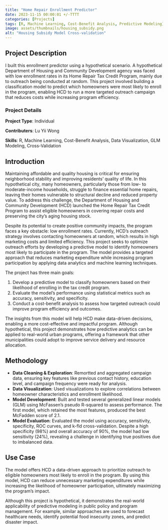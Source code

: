 ```yaml
---
title: "Home Repair Enrollment Predictor"
date: 2023-11-15 00:00:01 +/-TTTT
categories: [Projects]
tags: [R, Machine Learning, Cost-Benefit Analysis, Predictive Modeling]
image: assets/thumbnails/housing_subsidy.png 
alt: "Housing Subsidy Model Cross-validation" 
---
```


## Project Description
I built this enrollment predictor using a hypothetical scenario. A hypothetical Department of Housing and Community Development agency was faced with low enrollment rates in its Home Repair Tax Credit Program, mainly due to outreach being conducted at random. This project involved building a classification model to predict which homeowners were most likely to enroll in the program, enabling HCD to run a more targeted outreach campaign that reduces costs while increasing program efficiency.

### Project Details
**Project Type**: Individual

**Contributers**: Lu Yii Wong

**Skills**: R, Machine Learning, Cost-Benefit Analysis, Data Visualization, GLM Modeling, Cross-Validation

## Introduction
Maintaining affordable and quality housing is critical for ensuring neighborhood stability and improving residents’ quality of life. In this hypothetical city, many homeowners, particularly those from low- to moderate-income households, struggle to finance essential home repairs, leaving their homes vulnerable to structural decline and reduced property value. To address this challenge, the Department of Housing and Community Development (HCD) launched the Home Repair Tax Credit Program to assist eligible homeowners in covering repair costs and preserving the city’s aging housing stock.

Despite its potential to create positive community impacts, the program faces a key obstacle: low enrollment rates. Currently, HCD’s outreach strategy involves contacting homeowners at random, which results in high marketing costs and limited efficiency. This project seeks to optimize outreach efforts by developing a predictive model to identify homeowners most likely to participate in the program. The model provides a targeted approach that reduces marketing expenditure while increasing program participation by applying data analytics and machine learning techniques.

The project has three main goals:
1. Develop a predictive model to classify homeowners based on their likelihood of enrolling in the tax credit program.
2. Evaluate the model’s performance using statistical metrics such as accuracy, sensitivity, and specificity.
3. Conduct a cost-benefit analysis to assess how targeted outreach could improve program efficiency and outcomes.

The insights from this model will help HCD make data-driven decisions, enabling a more cost-effective and impactful program. Although hypothetical, this project demonstrates how predictive analytics can be applied to real-world urban programs, offering a framework that other municipalities could adopt to improve service delivery and resource allocation.

## Methodology

- **Data Cleaning & Exploration**: Remortted and aggregated campaign data, ensuring key features like previous contact history, education level, and campaign frequency were ready for analysis.
- **Data Visualization**: Used visualizations to explore correlations between homeowner characteristics and enrollment likelihood. 
- **Model Development**: Built and tested several generalized linear models (GLM) using McFassen’s pseudo R-squared to assess performance. The first model, which retained the most features, produced the best McFadden score of 2.1.
- **Model Evaluation**: Evaluated the model using accuracy, sensitivity, specificity, ROC curves, and k-fld cross-validation. Despite a high specificity (98%) and overall accuracy of 90%, the model had low sensitivity (24%), revealing a challenge in identifying true positives due to imbalanced data. 

## Use Case 
The model offers HCD a data-driven approach to prioritize outreach to eligible homeowners most likely to enroll in the program. By using this model, HCD can reduce unnecessary marketing expenditures while increasing the likelihood of homeowner participation, ultimately maximizing the program’s impact. 

Although this project is hypothetical, it demonstrates the real-world applicability of predictive modeling in public policy and program management. For example, similar approaches are used to forecast healthcare needs, identify potential food insecurity zones, and predict disaster impact. 
